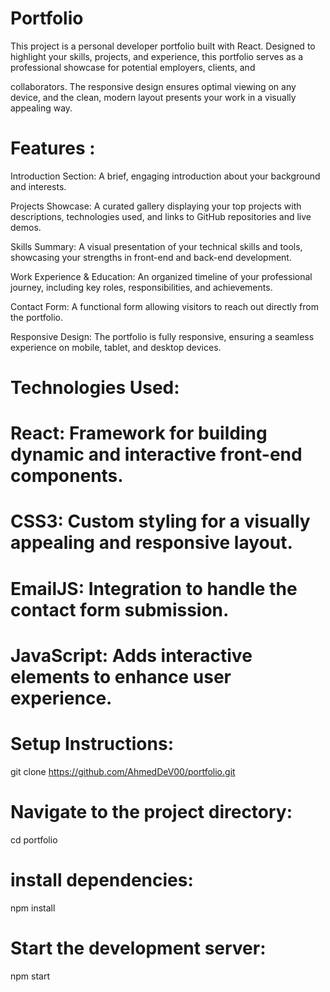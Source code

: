 
# Portfolio 


This project is a personal developer portfolio built with React. Designed to highlight your skills, projects, and experience, this portfolio serves as a professional showcase for potential employers, clients, and 

collaborators. The responsive design ensures optimal viewing on any device, and the clean, modern layout presents your work in a visually appealing way.

# Features  :


Introduction Section: A brief, engaging introduction about your background and interests.

Projects Showcase: A curated gallery displaying your top projects with descriptions, technologies used, and links to GitHub repositories and live demos.

Skills Summary: A visual presentation of your technical skills and tools, showcasing your strengths in front-end and back-end development.

Work Experience & Education: An organized timeline of your professional journey, including key roles, responsibilities, and achievements.

Contact Form: A functional form allowing visitors to reach out directly from the portfolio.

Responsive Design: The portfolio is fully responsive, ensuring a seamless experience on mobile, tablet, and desktop devices.


# Technologies Used:


# React: Framework for building dynamic and interactive front-end components.

# CSS3: Custom styling for a visually appealing and responsive layout.

# EmailJS: Integration to handle the contact form submission.

# JavaScript: Adds interactive elements to enhance user experience.


# Setup Instructions:


git clone https://github.com/AhmedDeV00/portfolio.git

# Navigate to the project directory:  

cd portfolio

# install dependencies:

npm install

# Start the development server:

npm start


